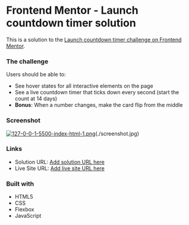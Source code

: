 # Frontend Mentor - Launch countdown timer solution

This is a solution to the [Launch countdown timer challenge on Frontend Mentor](https://www.frontendmentor.io/challenges/launch-countdown-timer-N0XkGfyz-). 

### The challenge

Users should be able to:

- See hover states for all interactive elements on the page
- See a live countdown timer that ticks down every second (start the count at 14 days)
- **Bonus**: When a number changes, make the card flip from the middle

### Screenshot

[![127-0-0-1-5500-index-html-1.png](https://i.postimg.cc/J4GpCPpZ/127-0-0-1-5500-index-html-1.png)](https://postimg.cc/ppMfDYbL)(./screenshot.jpg)

### Links

- Solution URL: [Add solution URL here](https://your-solution-url.com)
- Live Site URL: [Add live site URL here](https://your-live-site-url.com)

### Built with

- HTML5 
- CSS
- Flexbox
- JavaScript
